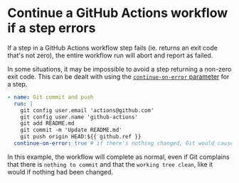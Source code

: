 # Continue a GitHub Actions workflow if a step errors

If a step in a GitHub Actions workflow step fails (ie. returns an exit code that's not zero), the entire workflow run will abort and report as failed.

In some situations, it may be impossible to avoid a step returning a non-zero exit code. This can be dealt with using the [`continue-on-error` parameter](https://docs.github.com/en/actions/reference/workflow-syntax-for-github-actions#jobsjob_idstepscontinue-on-error) for a step.

```yaml
- name: Git commit and push
  run: |
    git config user.email 'actions@github.com'
    git config user.name 'github-actions'
    git add README.md
    git commit -m 'Update README.md'
    git push origin HEAD:${{ github.ref }}
  continue-on-error: true # if there's nothing changed, Git would cause an error here
```

In this example, the workflow will complete as normal, even if Git complains that there is `nothing to commit` and that the `working tree clean`, like it would if nothing had been changed.